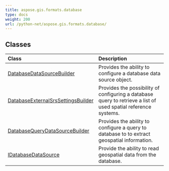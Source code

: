```yaml
---
title: aspose.gis.formats.database
type: docs
weight: 200
url: /python-net/aspose.gis.formats.database/
---
```





## **Classes**
| **Class** | **Description** |
| :- | :- |
| [DatabaseDataSourceBuilder](/psd/python-net/aspose.gis.formats.database/databasedatasourcebuilder/) | Provides the ability to configure a database data source object. |
| [DatabaseExternalSrsSettingsBuilder](/psd/python-net/aspose.gis.formats.database/databaseexternalsrssettingsbuilder/) | Provides the possibility of configuring a database query to retrieve a list of used spatial reference systems. |
| [DatabaseQueryDataSourceBuilder](/psd/python-net/aspose.gis.formats.database/databasequerydatasourcebuilder/) | Provides the ability to configure a query to database to to extract geospatial information. |
| [IDatabaseDataSource](/psd/python-net/aspose.gis.formats.database/idatabasedatasource/) | Provide the ability to read geospatial data from the database. |
